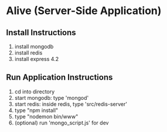 # Alive (Server-Side Application)

## Install Instructions
1. install mongodb
2. install redis
3. install express 4.2

## Run Application Instructions
1. cd into directory
2. start mongodb: type 'mongod'
3. start redis: inside redis, type 'src/redis-server'
4. type "npm install"
5. type "nodemon bin/www"
6. (optional) run 'mongo_script.js' for dev
